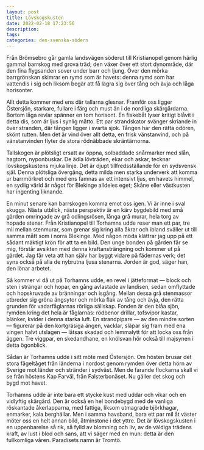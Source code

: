 ```yaml
---
layout: post
title: Lövskogskusten
date: 2022-02-18 17:23:56
description:
tags:
categories: den-svenska-södern
---
```


Från Brömsebro går gamla landsvägen söderut till Kristianopel genom härlig gammal barrskog med grova träd; den växer över ett stort dynområde, där den fina flygsanden sover under barr och ljung. Över den mörka barrgrönskan skimrar en rymd som är havets: denna rymd som har vattendis i sig och liksom begär att få lägra sig över tång och ävja och låga horisonter.

Allt detta kommer med ens där tallarna glesnar. Framför oss ligger Östersjön, starkare, fullare i färg och must än i de nordliga skärgårdarna. Bortom låga revlar spänner en tom horisont. En fiskebåt lyser kritigt blåvit i detta dis, som är ljus i synlig måtto. Ett par strandskator svänger skriande in över stranden, där tången ligger i svarta sjok. Tången har den rätta odören, skönt rutten. Men det är vind över allt detta, en frisk vänstanvind, och på vänstanvinden flyter de stora rödnäbbade skräntärnorna.

Tallskogen är plötsligt ersatt av öppna, solbaddade snårmarker med slån, hagtorn, nyponbuskar. De ädla lövträden, ekar och askar, tecknar lövskogskustens mjuka linje. Det är djupt tillfredsställande för en sydsvensk själ. Denna plötsliga övergång, detta milda men starka underverk att komma ur barrmörkret och med ens famnas av ett intensivt ljus, en havets himmel, en sydlig värld är något för Blekinge alldeles eget; Skåne eller västkusten har ingenting liknande.

En minut senare kan barrskogen komma emot oss igen. Vi är inne i sval skugga. Nästa utblick, nästa perspektiv är en kärv bygdebild med små gärden omringade av grå odlingsrösen, långa grå murar, hela torg av hopade stenar. Från Kristianopel till Torhamns udde reser man ett par, tre mil mellan stenmurar, som grenar sig kring alla åkrar och ibland sväller ut till samma mått som i norra Blekinge. Med någon möda klättrar jag upp på ett sådant mäktigt krön för att ta en bild. Den unge bonden på gården får se mig, förstår avsikten med denna kraftansträngning och kommer ut på gärdet. Jag får veta att han själv har byggt vidare på fädernas verk; det syns också på alla de nybrutna ljusa stenarna. Jorden är god, säger han, den lönar arbetet.

Så kommer vi då ut på Torhamns udde, en revel i jätteformat &mdash; block och sten i strängar och hopar, en gång avlastade av landisen, sedan omflyttade och hopskruvade av bränningar och isgång. Mellan dessa grå stenmassor utbreder sig gröna ängsytor och mörka flak av tång och ävja, den rätta grunden för vadarfåglarnas rörliga sällskap. Fonden är den blåa sjön, rymden kring det hela är fåglarnas: rödbenor drillar, tofsvipor kastar, blänker, kvider i denna starka luft. En strandpipare &mdash; av den mindre sorten &mdash; figurerar på den kortgräsiga ängen, vacklar, släpar sig fram med ena vingen halvt utslagen &mdash; låtsas skadad och lemmalytt för att locka oss från äggen. Tre viggpar, en skedandhane, en knölsvan hör också till majsynen i detta ögonblick.

Sådan är Torhamns udde i sitt möte med Östersjön. Om hösten brusar det stora fågeltåget från länderna i nordost genom rymden över detta hörn av Sverige mot länder och stränder i sydväst. Men de farande flockarna skall vi se från höstens Kap Farväl, från Falsterbonäset. Nu gäller det skog och bygd mot havet.

Torhamns udde är inte bara ett stycke kust med uddar och vikar och en vidlyftig skärgård. Den är också en hel bondebygd med de vanliga röskantade åkerlapparna, med fattiga, liksom utmagrade björkhagar, enmarker, kala berghällar. Men i samma havsband, bara ett par mil åt väster möter oss en helt annan bild, åtminstone i det yttre. Det är lövskogskusten i en uppenbarelse så rik, så fylld av blomning och liv, av de väldiga trädens kraft, av lust i blod och sans, att vi säger med en mun: detta är den fullkomliga våren. Paradisets namn är Tromtö.
